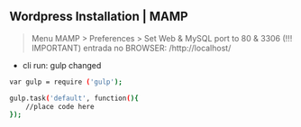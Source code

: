## Wordpress Installation | MAMP
> Menu MAMP > Preferences > Set Web & MySQL port to 80  & 3306 (!!! IMPORTANT)
>entrada no BROWSER: /http://localhost/

- cli run: gulp changed
```bash
var gulp = require ('gulp');

gulp.task('default', function(){
	//place code here
});
```
